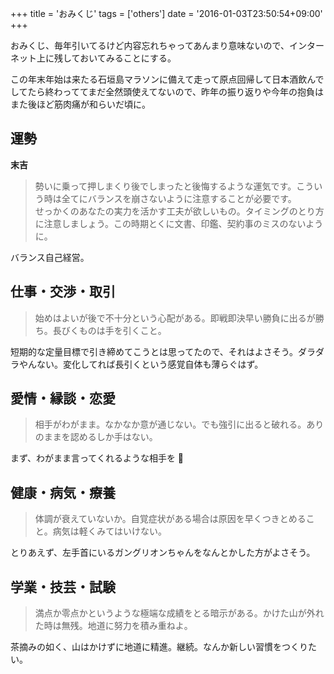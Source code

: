 +++
title = 'おみくじ'
tags = ['others']
date = '2016-01-03T23:50:54+09:00'
+++

おみくじ、毎年引いてるけど内容忘れちゃってあんまり意味ないので、インターネット上に残しておいてみることにする。

この年末年始は来たる石垣島マラソンに備えて走って原点回帰して日本酒飲んでしてたら終わっててまだ全然頭使えてないので、昨年の振り返りや今年の抱負はまた後ほど筋肉痛が和らいだ頃に。

<!--more-->

## 運勢

**末吉**

> 勢いに乗って押しまくり後でしまったと後悔するような運気です。こういう時は全てにバランスを崩さないように注意することが必要です。  
> せっかくのあなたの実力を活かす工夫が欲しいもの。タイミングのとり方に注意しましょう。この時期とくに文書、印鑑、契約事のミスのないように。

バランス自己経営。

## 仕事・交渉・取引

> 始めはよいが後で不十分という心配がある。即戦即決早い勝負に出るが勝ち。長びくものは手を引くこと。

短期的な定量目標で引き締めてこうとは思ってたので、それはよさそう。ダラダラやんない。変化してれば長引くという感覚自体も薄らぐはず。

## 愛情・縁談・恋愛

> 相手がわがまま。なかなか意が通じない。でも強引に出ると破れる。ありのままを認めるしか手はない。

まず、わがまま言ってくれるような相手を 🙏

## 健康・病気・療養

> 体調が衰えていないか。自覚症状がある場合は原因を早くつきとめること。病気は軽くみてはいけない。

とりあえず、左手首にいるガングリオンちゃんをなんとかした方がよさそう。

## 学業・技芸・試験

> 満点か零点かというような極端な成績をとる暗示がある。かけた山が外れた時は無残。地道に努力を積み重ねよ。

茶摘みの如く、山はかけずに地道に精進。継続。なんか新しい習慣をつくりたい。
